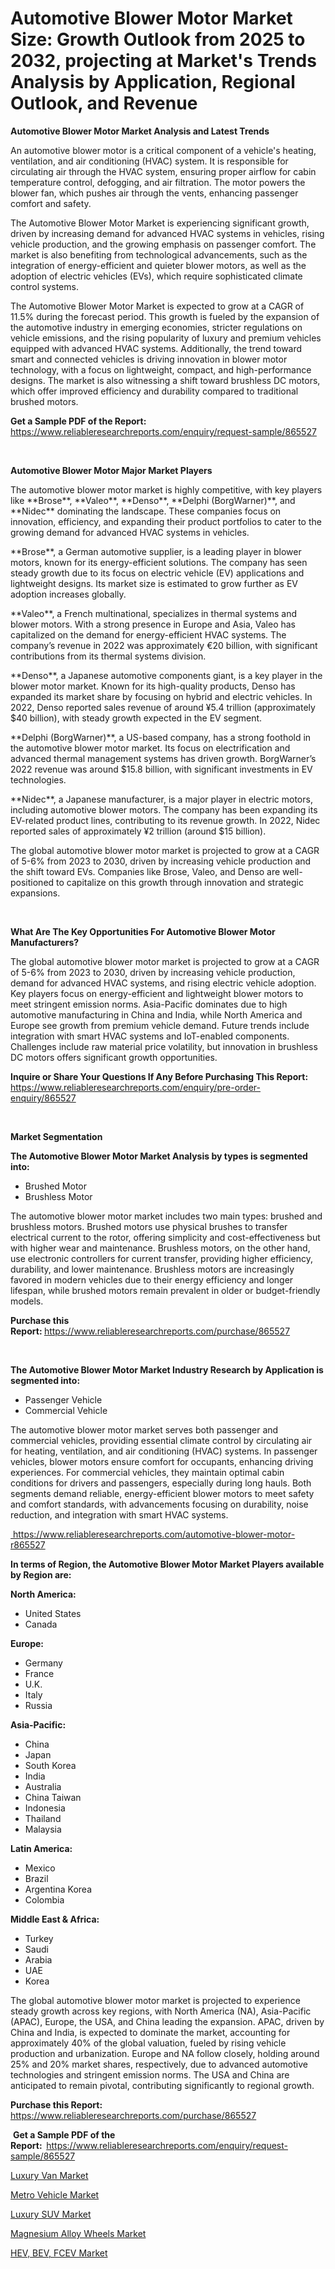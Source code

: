 <p><h1>Automotive Blower Motor Market Size: Growth Outlook from 2025 to 2032, projecting at Market's Trends Analysis by Application, Regional Outlook, and Revenue</h1></p><p><strong>Automotive Blower Motor Market Analysis and Latest Trends</strong></p>
<p><p>An automotive blower motor is a critical component of a vehicle's heating, ventilation, and air conditioning (HVAC) system. It is responsible for circulating air through the HVAC system, ensuring proper airflow for cabin temperature control, defogging, and air filtration. The motor powers the blower fan, which pushes air through the vents, enhancing passenger comfort and safety.</p><p>The Automotive Blower Motor Market is experiencing significant growth, driven by increasing demand for advanced HVAC systems in vehicles, rising vehicle production, and the growing emphasis on passenger comfort. The market is also benefiting from technological advancements, such as the integration of energy-efficient and quieter blower motors, as well as the adoption of electric vehicles (EVs), which require sophisticated climate control systems.</p><p>The Automotive Blower Motor Market is expected to grow at a CAGR of 11.5% during the forecast period. This growth is fueled by the expansion of the automotive industry in emerging economies, stricter regulations on vehicle emissions, and the rising popularity of luxury and premium vehicles equipped with advanced HVAC systems. Additionally, the trend toward smart and connected vehicles is driving innovation in blower motor technology, with a focus on lightweight, compact, and high-performance designs. The market is also witnessing a shift toward brushless DC motors, which offer improved efficiency and durability compared to traditional brushed motors.</p></p>
<p><strong>Get a Sample PDF of the Report:&nbsp;</strong> <a href="https://www.reliableresearchreports.com/enquiry/request-sample/865527?utm_campaign=117&utm_medium=2&utm_source=Github&utm_content=ia&utm_term=21012025&utm_id=automotive-blower-motor">https://www.reliableresearchreports.com/enquiry/request-sample/865527</a></p>
<p>&nbsp;</p>
<p><strong>Automotive Blower Motor Major Market Players</strong></p>
<p><p>The automotive blower motor market is highly competitive, with key players like **Brose**, **Valeo**, **Denso**, **Delphi (BorgWarner)**, and **Nidec** dominating the landscape. These companies focus on innovation, efficiency, and expanding their product portfolios to cater to the growing demand for advanced HVAC systems in vehicles.</p><p>**Brose**, a German automotive supplier, is a leading player in blower motors, known for its energy-efficient solutions. The company has seen steady growth due to its focus on electric vehicle (EV) applications and lightweight designs. Its market size is estimated to grow further as EV adoption increases globally.</p><p>**Valeo**, a French multinational, specializes in thermal systems and blower motors. With a strong presence in Europe and Asia, Valeo has capitalized on the demand for energy-efficient HVAC systems. The company’s revenue in 2022 was approximately €20 billion, with significant contributions from its thermal systems division.</p><p>**Denso**, a Japanese automotive components giant, is a key player in the blower motor market. Known for its high-quality products, Denso has expanded its market share by focusing on hybrid and electric vehicles. In 2022, Denso reported sales revenue of around ¥5.4 trillion (approximately $40 billion), with steady growth expected in the EV segment.</p><p>**Delphi (BorgWarner)**, a US-based company, has a strong foothold in the automotive blower motor market. Its focus on electrification and advanced thermal management systems has driven growth. BorgWarner’s 2022 revenue was around $15.8 billion, with significant investments in EV technologies.</p><p>**Nidec**, a Japanese manufacturer, is a major player in electric motors, including automotive blower motors. The company has been expanding its EV-related product lines, contributing to its revenue growth. In 2022, Nidec reported sales of approximately ¥2 trillion (around $15 billion).</p><p>The global automotive blower motor market is projected to grow at a CAGR of 5-6% from 2023 to 2030, driven by increasing vehicle production and the shift toward EVs. Companies like Brose, Valeo, and Denso are well-positioned to capitalize on this growth through innovation and strategic expansions.</p></p>
<p>&nbsp;</p>
<p><strong>What Are The Key Opportunities For Automotive Blower Motor Manufacturers?</strong></p>
<p><p>The global automotive blower motor market is projected to grow at a CAGR of 5-6% from 2023 to 2030, driven by increasing vehicle production, demand for advanced HVAC systems, and rising electric vehicle adoption. Key players focus on energy-efficient and lightweight blower motors to meet stringent emission norms. Asia-Pacific dominates due to high automotive manufacturing in China and India, while North America and Europe see growth from premium vehicle demand. Future trends include integration with smart HVAC systems and IoT-enabled components. Challenges include raw material price volatility, but innovation in brushless DC motors offers significant growth opportunities.</p></p>
<p><strong>Inquire or Share Your Questions If Any Before Purchasing This Report:</strong> <a href="https://www.reliableresearchreports.com/enquiry/pre-order-enquiry/865527?utm_campaign=117&utm_medium=2&utm_source=Github&utm_content=ia&utm_term=21012025&utm_id=automotive-blower-motor">https://www.reliableresearchreports.com/enquiry/pre-order-enquiry/865527</a></p>
<p>&nbsp;</p>
<p><strong>Market Segmentation</strong></p>
<p><strong>The Automotive Blower Motor Market Analysis by types is segmented into:</strong></p>
<p><ul><li>Brushed Motor</li><li>Brushless Motor</li></ul></p>
<p><p>The automotive blower motor market includes two main types: brushed and brushless motors. Brushed motors use physical brushes to transfer electrical current to the rotor, offering simplicity and cost-effectiveness but with higher wear and maintenance. Brushless motors, on the other hand, use electronic controllers for current transfer, providing higher efficiency, durability, and lower maintenance. Brushless motors are increasingly favored in modern vehicles due to their energy efficiency and longer lifespan, while brushed motors remain prevalent in older or budget-friendly models.</p></p>
<p><strong>Purchase this Report:&nbsp;</strong><a href="https://www.reliableresearchreports.com/purchase/865527?utm_campaign=117&utm_medium=2&utm_source=Github&utm_content=ia&utm_term=21012025&utm_id=automotive-blower-motor">https://www.reliableresearchreports.com/purchase/865527</a></p>
<p>&nbsp;</p>
<p><strong>The Automotive Blower Motor Market Industry Research by Application is segmented into:</strong></p>
<p><ul><li>Passenger Vehicle</li><li>Commercial Vehicle</li></ul></p>
<p><p>The automotive blower motor market serves both passenger and commercial vehicles, providing essential climate control by circulating air for heating, ventilation, and air conditioning (HVAC) systems. In passenger vehicles, blower motors ensure comfort for occupants, enhancing driving experiences. For commercial vehicles, they maintain optimal cabin conditions for drivers and passengers, especially during long hauls. Both segments demand reliable, energy-efficient blower motors to meet safety and comfort standards, with advancements focusing on durability, noise reduction, and integration with smart HVAC systems.</p></p>
<p><a href="https://www.reliableresearchreports.com/automotive-blower-motor-r865527?utm_campaign=117&utm_medium=2&utm_source=Github&utm_content=ia&utm_term=21012025&utm_id=automotive-blower-motor">&nbsp;https://www.reliableresearchreports.com/automotive-blower-motor-r865527</a></p>
<p><strong>In terms of Region, the Automotive Blower Motor Market Players available by Region are:</strong></p>
<p>
    <p> <strong> North America: </strong>
        <ul>
            <li>United States</li>
            <li>Canada</li>
        </ul>
        </p> 
    <p> <strong> Europe: </strong>
        <ul>
            <li>Germany</li>
            <li>France</li>
            <li>U.K.</li>
            <li>Italy</li>
            <li>Russia</li>
        </ul>
        </p> 
    <p> <strong> Asia-Pacific: </strong>
        <ul>
            <li>China</li>
            <li>Japan</li>
            <li>South Korea</li>
            <li>India</li>
            <li>Australia</li>
            <li>China Taiwan</li>
            <li>Indonesia</li>
            <li>Thailand</li>
            <li>Malaysia</li>
        </ul>
        </p> 
    <p> <strong> Latin America: </strong>
        <ul>
            <li>Mexico</li>
            <li>Brazil</li>
            <li>Argentina Korea</li>
            <li>Colombia</li>
        </ul>
        </p> 
    <p> <strong> Middle East & Africa: </strong>
        <ul>
            <li>Turkey</li>
            <li>Saudi</li>
            <li>Arabia</li>
            <li>UAE</li>
            <li>Korea</li>
        </ul>
    </p>
    </p>
<p><p>The global automotive blower motor market is projected to experience steady growth across key regions, with North America (NA), Asia-Pacific (APAC), Europe, the USA, and China leading the expansion. APAC, driven by China and India, is expected to dominate the market, accounting for approximately 40% of the global valuation, fueled by rising vehicle production and urbanization. Europe and NA follow closely, holding around 25% and 20% market shares, respectively, due to advanced automotive technologies and stringent emission norms. The USA and China are anticipated to remain pivotal, contributing significantly to regional growth.</p></p>
<p><strong>Purchase this Report: </strong><a href="https://www.reliableresearchreports.com/purchase/865527?utm_campaign=117&utm_medium=2&utm_source=Github&utm_content=ia&utm_term=21012025&utm_id=automotive-blower-motor">https://www.reliableresearchreports.com/purchase/865527</a></p>
<p>&nbsp;<strong>Get a Sample PDF of the Report:&nbsp;&nbsp;</strong><a href="https://www.reliableresearchreports.com/enquiry/request-sample/865527?utm_campaign=117&utm_medium=2&utm_source=Github&utm_content=ia&utm_term=21012025&utm_id=automotive-blower-motor">https://www.reliableresearchreports.com/enquiry/request-sample/865527</a></p>
<p><strong></strong></p>
<p><p><a href="https://github.com/HobertDavis43/Market-Research-Report-List-1/blob/main/luxury-van-market.md?utm_campaign=117&utm_medium=2&utm_source=Github&utm_content=ia&utm_term=21012025&utm_id=automotive-blower-motor">Luxury Van Market</a></p><p><a href="https://github.com/jaquelynhasenaue8/Market-Research-Report-List-1/blob/main/metro-vehicle-market.md?utm_campaign=117&utm_medium=2&utm_source=Github&utm_content=ia&utm_term=21012025&utm_id=automotive-blower-motor">Metro Vehicle Market</a></p><p><a href="https://github.com/AshikRahman991/Market-Research-Report-List-1/blob/main/luxury-suv-market.md?utm_campaign=117&utm_medium=2&utm_source=Github&utm_content=ia&utm_term=21012025&utm_id=automotive-blower-motor">Luxury SUV Market</a></p><p><a href="https://github.com/AlisaRowe24/Market-Research-Report-List-1/blob/main/magnesium-alloy-wheels-market.md?utm_campaign=117&utm_medium=2&utm_source=Github&utm_content=ia&utm_term=21012025&utm_id=automotive-blower-motor">Magnesium Alloy Wheels Market</a></p><p><a href="https://github.com/arvelm4nthig/Market-Research-Report-List-1/blob/main/hev-bev-fcev-market.md?utm_campaign=117&utm_medium=2&utm_source=Github&utm_content=ia&utm_term=21012025&utm_id=automotive-blower-motor">HEV, BEV, FCEV Market</a></p></p>